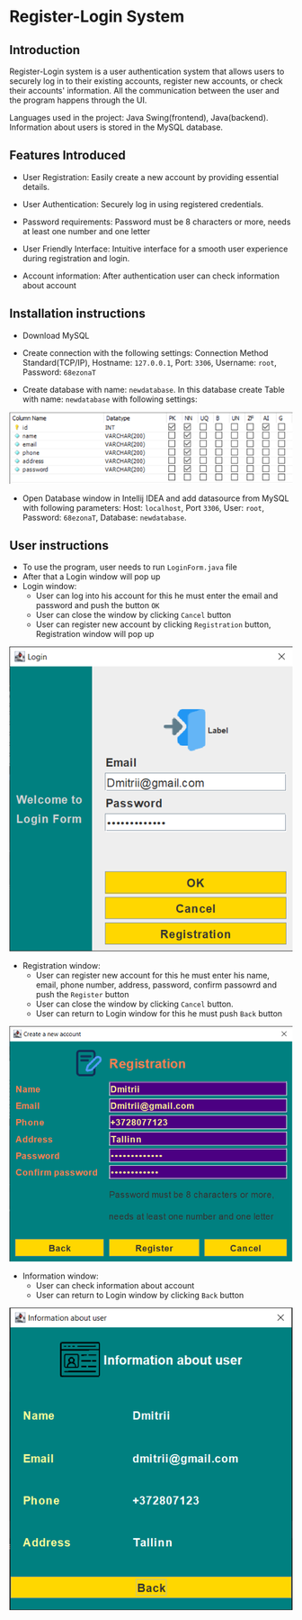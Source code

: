 # Register-Login System

## Introduction

Register-Login system  is a user authentication system that allows users to securely log in to their existing accounts, register new accounts, or check their accounts' information. All the communication between the user and the program happens through the UI.

Languages used in the project: Java Swing(frontend), Java(backend).
Information about users is stored in the MySQL database.

## Features Introduced

- User Registration: Easily create a new account by providing essential details.

- User Authentication: Securely log in using registered credentials.

- Password requirements: Password must be 8 characters or more, needs at least one number and one letter

- User Friendly Interface: Intuitive interface for a smooth user experience during registration and login.

- Account information: After authentication user can check information about account

## Installation instructions
  
- Download MySQL

- Create connection with the following settings: Connection Method Standard(TCP/IP), Hostname: `127.0.0.1`, Port: `3306`, Username: `root`, Password: `68ezonaT`
  
- Create database with name: `newdatabase`. In this database create Table with name: `newdatabase` with following settings: 

![TableSettings.png](docs/TabkeSettings.png)

- Open Database window in Intellij IDEA and add datasource from MySQL with following parameters: Host: `localhost`, Port `3306`, User: `root`, Password: `68ezonaT`, Database: `newdatabase`.

## User instructions

- To use the program, user needs to run `LoginForm.java` file
- After that a Login window will pop up
- Login window:
   - User can log into his account for this he must enter the email and password and push the button `OK`
   - User can close the window by clicking `Cancel` button
   - User can register new account by clicking `Registration` button, Registration window will pop up
  
![LoginWindow.png](docs/LoginWindow.png)
- Registration window: 
   - User can register new account for this he must enter his name, email, phone number, address, password, confirm passowrd and push the `Register` button
   - User can close the window by clicking `Cancel` button.
   - User can return to Login window for this he must push `Back` button

![RegistrationWindow.png](docs/RegistrationWindow.png)
- Information window:
   - User can check information about account
   - User can return to Login window by clicking `Back` button

![InformationWindow.png](docs/InformationWindow.png)
  
